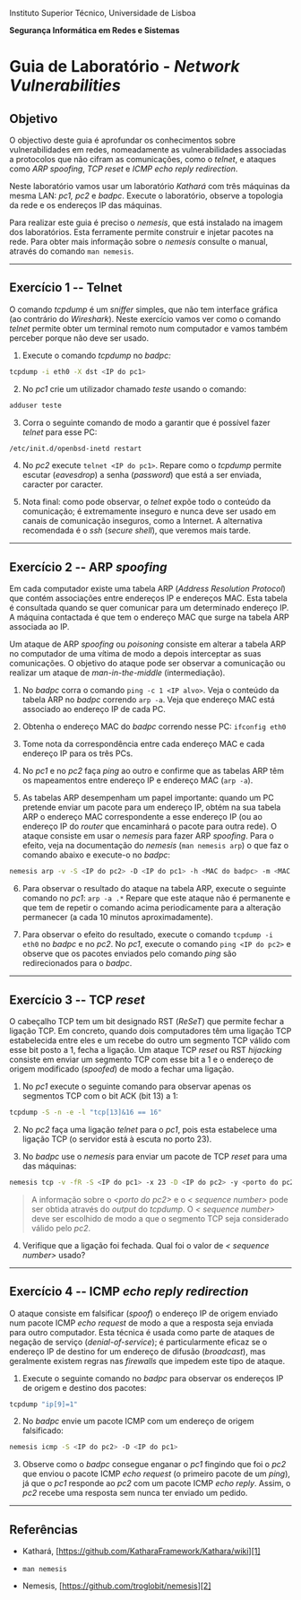 Instituto Superior Técnico, Universidade de Lisboa

**Segurança Informática em Redes e Sistemas**

# Guia de Laboratório - *Network Vulnerabilities*

## Objetivo

O objectivo deste guia é aprofundar os conhecimentos sobre vulnerabilidades em redes, nomeadamente as vulnerabilidades associadas a protocolos que não cifram as comunicações, como o *telnet*, e ataques como *ARP spoofing*, *TCP reset* e *ICMP echo reply redirection*.

Neste laboratório vamos usar um laboratório *Kathará* com três máquinas da mesma LAN: *pc1, pc2* e *badpc*.
Execute o laboratório, observe a topologia da rede e os endereços IP das máquinas.

Para realizar este guia é preciso o *nemesis*, que está instalado na imagem dos laboratórios.
Esta ferramente permite construir e injetar pacotes na rede.
Para obter mais informação sobre o *nemesis* consulte o manual, através do comando `man nemesis`.

----

## Exercício 1 -- Telnet

O comando *tcpdump* é um *sniffer* simples, que não tem interface gráfica (ao contrário do *Wireshark*).
Neste exercício vamos ver como o comando *telnet* permite obter um terminal remoto num computador e vamos também perceber porque não deve ser usado.

1.  Execute o comando *tcpdump* no *badpc:*

```bash
tcpdump -i eth0 -X dst <IP do pc1>
```

2.  No *pc1* crie um utilizador chamado *teste* usando o comando:

```bash
adduser teste
```

3.  Corra o seguinte comando de modo a garantir que é possível fazer
    *telnet* para esse PC:

```bash
/etc/init.d/openbsd-inetd restart
```

4.  No *pc2* execute `telnet <IP do pc1>`. 
Repare como o *tcpdump* permite escutar (*eavesdrop*) a senha (*password*) que está a ser enviada, caracter por caracter.

5.  Nota final: como pode observar, o *telnet* expõe todo o conteúdo da comunicação;
é extremamente inseguro e nunca deve ser usado em canais de comunicação inseguros, como a Internet.
A alternativa recomendada é o *ssh* (*secure shell*), que veremos mais tarde.

----

## Exercício 2 -- ARP *spoofing*

Em cada computador existe uma tabela ARP (*Address Resolution Protocol*) que contém associações entre endereços IP e endereços MAC.
Esta tabela é consultada quando se quer comunicar para um determinado endereço IP.
A máquina contactada é que tem o endereço MAC que surge na tabela ARP associada ao IP.

Um ataque de ARP *spoofing* ou *poisoning* consiste em alterar a tabela ARP no computador de uma vítima de modo a depois interceptar as suas comunicações.
O objetivo do ataque pode ser observar a comunicação ou realizar um ataque de *man-in-the-middle* (intermediação).

1.  No *badpc* corra o comando `ping -c 1 <IP alvo>`.
Veja o conteúdo da tabela ARP no *badpc* correndo `arp -a`.
Veja que endereço MAC está associado ao endereço IP de cada PC.

2.  Obtenha o endereço MAC do *badpc* correndo nesse PC: `ifconfig eth0`

3.  Tome nota da correspondência entre cada endereço MAC e cada endereço
    IP para os três PCs.

4.  No *pc1* e no *pc2* faça *ping* ao outro e confirme que as tabelas
    ARP têm os mapeamentos entre endereço IP e endereço MAC (`arp -a`).

5.  As tabelas ARP desempenham um papel importante: quando um PC pretende enviar um pacote para um endereço IP, obtém na sua tabela ARP o endereço MAC correspondente a esse endereço IP (ou ao endereço IP do *router* que encaminhará o pacote para outra rede).
O ataque consiste em usar o *nemesis* para fazer ARP *spoofing*.
Para o efeito, veja na documentação do *nemesis* (`man nemesis arp`) o que faz o comando abaixo e execute-o no *badpc*:

```bash
nemesis arp -v -S <IP do pc2> -D <IP do pc1> -h <MAC do badpc> -m <MAC do pc1>
```

6.  Para observar o resultado do ataque na tabela ARP, execute o seguinte comando no *pc1*: `arp -a .*` 
Repare que este ataque não é permanente e que tem de repetir o comando acima periodicamente para a alteração permanecer (a cada 10 minutos aproximadamente).

7.  Para observar o efeito do resultado, execute o comando `tcpdump -i eth0` no *badpc* e no *pc2*.
No *pc1*, execute o comando `ping <IP do pc2>` e observe que os pacotes enviados pelo comando *ping* são redirecionados para o *badpc*.

----

## Exercício 3 -- TCP *reset*

O cabeçalho TCP tem um bit designado RST (*ReSeT*) que permite fechar a ligação TCP.
Em concreto, quando dois computadores têm uma ligação TCP estabelecida entre eles e um recebe do outro um segmento TCP válido com esse bit posto a 1, fecha a ligação.
Um ataque TCP *reset* ou RST *hijacking* consiste em enviar um segmento TCP com esse bit a 1 e o
endereço de origem modificado (*spoofed*) de modo a fechar uma ligação.

1.  No *pc1* execute o seguinte comando para observar apenas os segmentos TCP com o bit ACK (bit 13) a 1:

```bash
tcpdump -S -n -e -l "tcp[13]&16 == 16"
```

2.  No *pc2* faça uma ligação *telnet* para o *pc1*, pois esta estabelece uma ligação TCP (o servidor está à escuta no porto 23).

3.  No *badpc* use o *nemesis* para enviar um pacote de TCP *reset* para uma das máquinas:

```bash
nemesis tcp -v -fR -S <IP do pc1> -x 23 -D <IP do pc2> -y <porto do pc2> -s <sequence number>
```

> A informação sobre o *\<porto do pc2\>* e o *\< sequence number\>*
> pode ser obtida através do *output* do *tcpdump*. O *\< sequence number\>* deve
> ser escolhido de modo a que o segmento TCP seja considerado válido
> pelo *pc2*.

4.  Verifique que a ligação foi fechada.
Qual foi o valor de *\< sequence number\>* usado?

----

## Exercício 4 -- ICMP *echo reply redirection*

O ataque consiste em falsificar (*spoof*) o endereço IP de origem enviado num pacote ICMP *echo request* de modo a que a resposta seja enviada para outro computador.
Esta técnica é usada como parte de ataques de negação de serviço (*denial-of-service*);
é particularmente eficaz se o endereço IP de destino for um endereço de difusão (*broadcast*), mas geralmente existem regras nas *firewalls* que impedem este tipo de ataque.

1.  Execute o seguinte comando no *badpc* para observar os endereços IP de origem e destino dos pacotes:

```bash
tcpdump "ip[9]=1"
```

2.  No *badpc* envie um pacote ICMP com um endereço de origem falsificado:

```bash
nemesis icmp -S <IP do pc2> -D <IP do pc1>
```

3.  Observe como o *badpc* consegue enganar o *pc1* fingindo que foi o *pc2* que enviou o pacote ICMP *echo request* (o primeiro pacote de um *ping*), já que o *pc1* responde ao *pc2* com um pacote ICMP *echo reply*.
Assim, o *pc2* recebe uma resposta sem nunca ter enviado um pedido.

----

## Referências

-   Kathará, [https://github.com/KatharaFramework/Kathara/wiki][1]

-   `man nemesis`

-   Nemesis, [https://github.com/troglobit/nemesis][2]

  [1]: http://wiki.netkit.org/
  [2]: https://github.com/troglobit/nemesis
